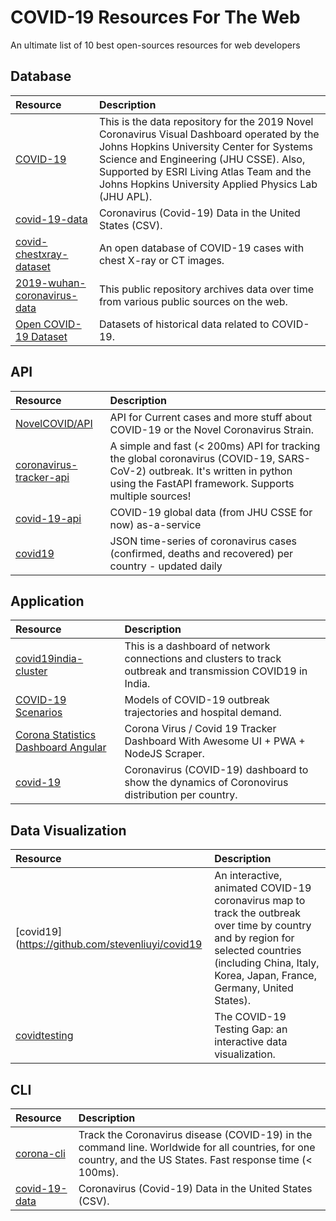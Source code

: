 # COVID-19 Resources For The Web
An ultimate list of 10 best open-sources resources for web developers

## Database

| Resource | Description  |
|:-----|:-------------|
| [COVID-19](https://github.com/CSSEGISandData/COVID-19) | This is the data repository for the 2019 Novel Coronavirus Visual Dashboard operated by the Johns Hopkins University Center for Systems Science and Engineering (JHU CSSE). Also, Supported by ESRI Living Atlas Team and the Johns Hopkins University Applied Physics Lab (JHU APL). |
| [covid-19-data](https://github.com/nytimes/covid-19-data) | Coronavirus (Covid-19) Data in the United States (CSV). |
| [covid-chestxray-dataset](https://github.com/ieee8023/covid-chestxray-dataset) | An open database of COVID-19 cases with chest X-ray or CT images. |
| [2019-wuhan-coronavirus-data](https://github.com/globalcitizen/2019-wuhan-coronavirus-data) | This public repository archives data over time from various public sources on the web. |
| [Open COVID-19 Dataset](https://github.com/open-covid-19/data) | Datasets of historical data related to COVID-19. |

## API

| Resource | Description  |
|:-----|:-------------|
| [NovelCOVID/API](https://github.com/NovelCOVID/API) | API for Current cases and more stuff about COVID-19 or the Novel Coronavirus Strain. |
| [coronavirus-tracker-api](https://github.com/ExpDev07/coronavirus-tracker-api) | A simple and fast (< 200ms) API for tracking the global coronavirus (COVID-19, SARS-CoV-2) outbreak. It's written in python using the FastAPI framework. Supports multiple sources! |
| [covid-19-api](https://github.com/mathdroid/covid-19-api) | COVID-19 global data (from JHU CSSE for now) as-a-service |
| [covid19](https://github.com/pomber/covid19) | JSON time-series of coronavirus cases (confirmed, deaths and recovered) per country - updated daily |

## Application

| Resource | Description  |
|:-----|:-------------|
| [covid19india-cluster](https://github.com/someshkar/covid19india-cluster) | This is a dashboard of network connections and clusters to track outbreak and transmission COVID19 in India. |
| [COVID-19 Scenarios](https://github.com/neherlab/covid19_scenarios) | Models of COVID-19 outbreak trajectories and hospital demand. |
| [Corona Statistics Dashboard Angular](https://github.com/OssamaRafique/Corona-Statistics-And-Tracker-Dashboard-Angular-9) | Corona Virus / Covid 19 Tracker Dashboard With Awesome UI + PWA + NodeJS Scraper. |
| [covid-19](https://github.com/trekhleb/covid-19) |  Coronavirus (COVID-19) dashboard to show the dynamics of Сoronovirus distribution per country. |

## Data Visualization

| Resource | Description  |
|:-----|:-------------|
| [covid19](https://github.com/stevenliuyi/covid19 | An interactive, animated COVID-19 coronavirus map to track the outbreak over time by country and by region for selected countries (including China, Italy, Korea, Japan, France, Germany, United States). |
| [covidtesting](https://testing.predictcovid.com/) | The COVID-19 Testing Gap: an interactive data visualization. |

## CLI

| Resource | Description  |
|:-----|:-------------|
| [corona-cli](https://github.com/ahmadawais/corona-cli) | Track the Coronavirus disease (COVID-19) in the command line. Worldwide for all countries, for one country, and the US States. Fast response time (< 100ms).  |
| [covid-19-data](https://github.com/nytimes/covid-19-data) | Coronavirus (Covid-19) Data in the United States (CSV). |
